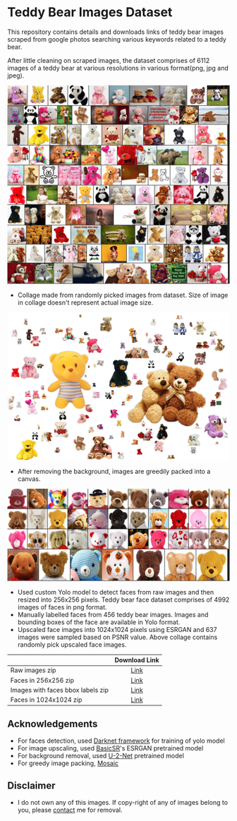 # Teddy Bear Images Dataset #

This repository contains details and downloads links of teddy bear images scraped from google photos searching various keywords related to a teddy bear.

After little cleaning on scraped images, the dataset comprises of 6112 images of a teddy bear at various resolutions in various format(png, jpg and jpeg).

![Collage of randomly pick images](samples/collage_raw_1080.png)

- Collage made from randomly picked images from dataset. Size of image in collage doesn't represent actual image size.

![packed teddy bear](samples/packed_teddy_bear_1080.png)

- After removing the background, images are greedily packed into a canvas.

![faces collage teddy bear](samples/faces_1080_100.png)

- Used custom Yolo model to detect faces from raw images and then resized into 256x256 pixels. Teddy bear face dataset comprises of 4992 images of faces in png format.
- Manually labelled faces from 456 teddy bear images. Images and bounding boxes of the face are available in Yolo format. 
- Upscaled face images into 1024x1024 pixels using ESRGAN and 637 images were sampled based on PSNR value. Above collage contains randomly pick upscaled face images.

| | Download Link |
| :--- | :---:        |
|Raw images zip | [Link](https://drive.google.com/uc?id=1O407cVF6BqFfcOUSO3JC6lQIyZchPgGp)|
| Faces in 256x256 zip | [Link](https://drive.google.com/uc?id=1_dnp7ybNWWEzY3iy22KP8y64Cwi9Wj7S) |
| Images with faces bbox labels zip | [Link](https://drive.google.com/uc?id=1EEV-NY4kdVawPF68vNMggt11E-6N87jy) |
| Faces in 1024x1024 zip |[Link](https://drive.google.com/uc?id=1KD8_X1TRYIb48mp_BLcIhbhiVmgCwShO) |


## Acknowledgements

- For faces detection, used [Darknet framework](https://github.com/AlexeyAB/darknet) for training of yolo model 
- For image upscaling, used [BasicSR](https://github.com/xinntao/BasicSR)'s ESRGAN pretrained model
- For background removal, used [U-2-Net](https://github.com/NathanUA/U-2-Net) pretrained model 
- For greedy image packing, [Mosaic](https://github.com/qnzhou/Mosaic)

## Disclaimer

- I do not own any of this images. If copy-right of any of images belong to you, please [contact](https://levindabhi.github.io/#contact) me for removal.



 
